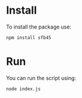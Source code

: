 # Install
To install the package use:
```sh
npm install sfb45
```

# Run
You can run the script using:
```sh
node index.js
```